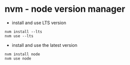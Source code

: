 # nvm - node version manager

- install and use LTS version

```shell
nvm install --lts
nvm use --lts
```

- install and use the latest version

```shell
nvm install node
nvm use node
```
